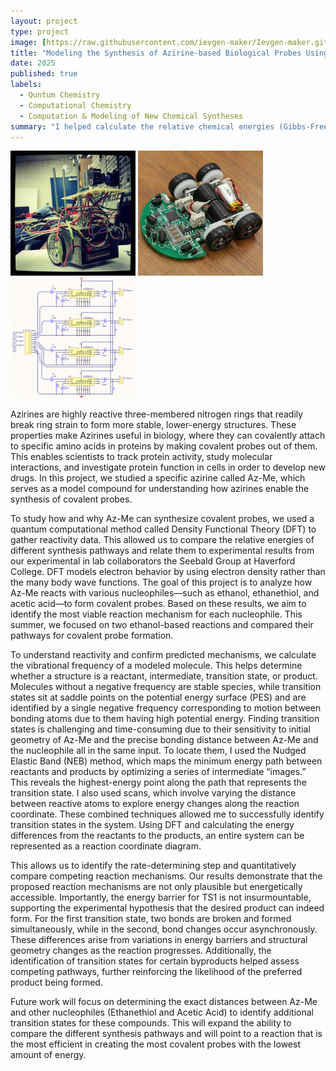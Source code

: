 ```yaml
---
layout: project
type: project
image: [https://raw.githubusercontent.com/ievgen-maker/Ievgen-maker.github.io/refs/heads/main/projects/2H_Azirine.png](https://github.com/ievgen-maker/Ievgen-maker.github.io/blob/main/projects/2H_Azirine.png?raw=true)
title: "Modeling the Synthesis of Azirine-based Biological Probes Using Density Functional Theory"
date: 2025
published: true
labels:
  - Quntum Chemistry
  - Computational Chemistry
  - Computation & Modeling of New Chemical Syntheses
summary: "I helped calculate the relative chemical energies (Gibbs-Free Energy, Enthalpy, Electronic) of multiple new synthetic pathways that create biological probes from 2H-Azirine Reactant."
---
```


<div class="text-center p-4">
  <img width="200px" src="../img/micromouse/micromouse-robot.png" class="img-thumbnail" >
  <img width="200px" src="../img/micromouse/micromouse-robot-2.jpg" class="img-thumbnail" >
  <img width="200px" src="../img/micromouse/micromouse-circuit.png" class="img-thumbnail" >
</div>

Azirines are highly reactive three-membered nitrogen rings that readily break ring strain to form more stable, lower-energy structures. These properties make Azirines useful in biology, where they can covalently attach to specific amino acids in proteins by making covalent probes out of them. This enables scientists to track protein activity, study molecular interactions, and investigate protein function in cells in order to develop new drugs. In this project, we studied a specific azirine called Az-Me, which serves as a model compound for understanding how azirines enable the synthesis of covalent probes.

To study how and why Az-Me can synthesize covalent probes, we used a quantum computational method called Density Functional Theory (DFT) to gather reactivity data. This allowed us to compare the relative energies of different synthesis pathways and relate them to experimental results from our experimental in lab collaborators the Seebald Group at Haverford College. DFT models electron behavior by using  electron density rather than the many body wave functions. The goal of this project is to analyze how Az-Me reacts with various nucleophiles—such as ethanol, ethanethiol, and acetic acid—to form covalent probes. Based on these results, we aim to identify the most viable reaction mechanism for each nucleophile. This summer, we focused on two ethanol-based reactions and compared their pathways for covalent probe formation.

To understand reactivity and confirm predicted mechanisms, we calculate the vibrational frequency of a modeled molecule. This helps determine whether a structure is a reactant, intermediate, transition state, or product. Molecules without a negative frequency are stable species, while transition states sit at saddle points on the potential energy surface (PES) and are identified by a single negative frequency corresponding to motion between bonding atoms due to them having high potential energy. Finding transition states is challenging and time-consuming due to their sensitivity to initial geometry of Az-Me and the precise bonding distance between Az-Me and the nucleophile all in the same input. To locate them, I used the Nudged Elastic Band (NEB) method, which maps the minimum energy path between reactants and products by optimizing a series of intermediate “images.” This reveals the highest-energy point along the path that represents the transition state. I also used scans, which involve varying the distance between reactive atoms to explore energy changes along the reaction coordinate. These combined techniques allowed me to successfully identify transition states in the system.
Using DFT and calculating the energy differences from the reactants to the products, an entire system can be represented as a reaction coordinate diagram. 

This allows us to identify the rate-determining step and quantitatively compare competing reaction mechanisms.
Our results demonstrate that the proposed reaction mechanisms are not only plausible but energetically accessible.  Importantly, the energy barrier for TS1 is not insurmountable, supporting the experimental hypothesis that the desired product can indeed form. For the first transition state, two bonds are broken and formed simultaneously, while in the second, bond changes occur asynchronously. These differences arise from variations in energy barriers and structural geometry changes as the reaction progresses. Additionally, the identification of transition states for certain byproducts helped assess competing pathways, further reinforcing the likelihood of the preferred product being formed. 

Future work will focus on determining the exact distances between Az-Me and other nucleophiles (Ethanethiol and Acetic Acid) to identify additional transition states for these compounds. This will expand the ability to compare the different synthesis pathways and will point to a reaction that is the most efficient in creating the most covalent probes with the lowest amount of energy.

